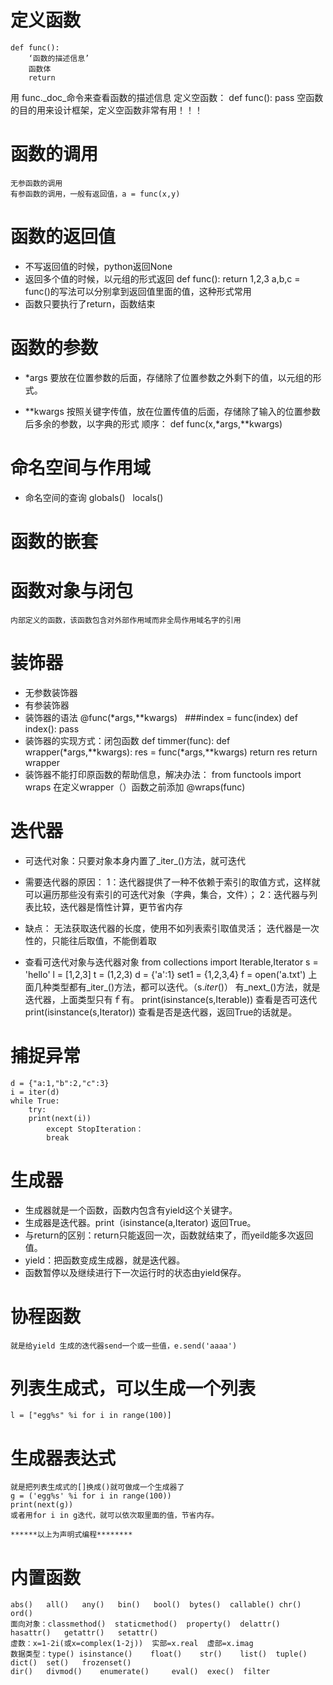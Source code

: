# 定义函数
	def func():
		‘函数的描述信息’
		函数体
		return
   用 func._doc_命令来查看函数的描述信息
   定义空函数：
		def func():
			pass
 空函数的目的用来设计框架，定义空函数非常有用！！！
# 函数的调用
 	无参函数的调用
	有参函数的调用，一般有返回值，a = func(x,y)
# 函数的返回值
- 	不写返回值的时候，python返回None
- 	返回多个值的时候，以元组的形式返回
		def func():
			return 1,2,3
	a,b,c = func()的写法可以分别拿到返回值里面的值，这种形式常用
- 函数只要执行了return，函数结束
# 函数的参数
- *args
	要放在位置参数的后面，存储除了位置参数之外剩下的值，以元组的形式。

- **kwargs
	按照关键字传值，放在位置传值的后面，存储除了输入的位置参数后多余的参数，以字典的形式
	顺序：          def func(x,*args,**kwargs)
# 命名空间与作用域
- 命名空间的查询
	globals()   locals()
# 函数的嵌套
# 函数对象与闭包
	内部定义的函数，该函数包含对外部作用域而非全局作用域名字的引用
# 装饰器
-	无参数装饰器
- 	有参装饰器
- 	装饰器的语法
		@func(*args,**kwargs)   ###index = func(index)
		def index():
			pass
- 	装饰器的实现方式：闭包函数
		def timmer(func):
			def wrapper(*args,**kwargs):
				res = func(*args,**kwargs)
				return res
			return wrapper
- 装饰器不能打印原函数的帮助信息，解决办法：
       from functools import wraps
       在定义wrapper（）函数之前添加 @wraps(func)

# 迭代器
-	可迭代对象：只要对象本身内置了_iter_()方法，就可迭代
-	需要迭代器的原因：
		1：迭代器提供了一种不依赖于索引的取值方式，这样就可以遍历那些没有索引的可迭代对象（字典，集合，文件）；
		2：迭代器与列表比较，迭代器是惰性计算，更节省内存
-	缺点：
		无法获取迭代器的长度，使用不如列表索引取值灵活；
		迭代器是一次性的，只能往后取值，不能倒着取
	
-	查看可迭代对象与迭代器对象
		from collections import Iterable,Iterator
		s = 'hello'
		l = [1,2,3]
		t = (1,2,3)
		d = {'a':1}
		set1 = {1,2,3,4}
		f = open('a.txt')
		上面几种类型都有_iter_()方法，都可以迭代。（s._iter_()）
		有_next_()方法，就是迭代器，上面类型只有ｆ有。
		print(isinstance(s,Iterable))   查看是否可迭代
		print(isinstance(s,Iterator))	查看是否是迭代器，返回True的话就是。
	
	
# 捕捉异常
	d = {"a:1,"b":2,"c":3}
	i = iter(d)
	while True:
	    try:
		print(next(i))
	        except StopIteration：
		    break

			
# 生成器
-	生成器就是一个函数，函数内包含有yield这个关键字。
-	生成器是迭代器。print（isinstance(a,Iterator) 返回True。
-	与return的区别：return只能返回一次，函数就结束了，而yeild能多次返回值。
-	yield：把函数变成生成器，就是迭代器。
-	函数暂停以及继续进行下一次运行时的状态由yield保存。
	
# 协程函数
	就是给yield 生成的迭代器send一个或一些值，e.send('aaaa')
# 列表生成式，可以生成一个列表
	l = ["egg%s" %i for i in range(100)]
# 生成器表达式
	就是把列表生成式的[]换成()就可做成一个生成器了
	g = ('egg%s' %i for i in range(100))
	print(next(g))
	或者用for i in g迭代，就可以依次取里面的值，节省内存。
	
	******以上为声明式编程********
# 内置函数
	abs()	all()	any()	bin()	bool()	bytes()	 callable()	chr()	ord()
	面向对象：classmethod()	staticmethod()	property()	delattr()	hasattr()	getattr()	setattr()
	虚数：x=1-2i(或x=complex(1-2j))  实部=x.real  虚部=x.imag
	数据类型：type()	isinstance()	float()    str()	list()	tuple()	dict()	set()	frozenset()
	dir()	divmod()	enumerate()		eval()	exec()	filter
		
	
